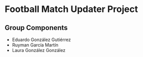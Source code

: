 # Football Match Updater Project

## Group Components
* Eduardo González Gutiérrez
* Ruyman García Martín
* Laura González González
